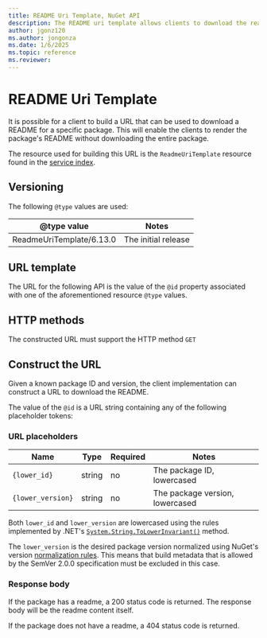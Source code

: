 ```yaml
---
title: README Uri Template, NuGet API
description: The README uri template allows clients to download the readme for a package, if available.
author: jgonz120
ms.author: jongonza
ms.date: 1/6/2025
ms.topic: reference
ms.reviewer: 
---
```


# README Uri Template

It is possible for a client to build a URL that can be used to download a README for a specific package.
This will enable the clients to render the package's README without downloading the entire package.

The resource used for building this URL is the `ReadmeUriTemplate` resource found in the
[service index](service-index.md).

## Versioning

The following `@type` values are used:

@type value                       | Notes
--------------------------------- | -----
ReadmeUriTemplate/6.13.0          | The initial release

## URL template

The URL for the following API is the value of the `@id` property associated with one of the aforementioned
resource `@type` values.

## HTTP methods

The constructed URL must support the HTTP method `GET`

## Construct the URL

Given a known package ID and version, the client implementation can construct a URL to download the README. 

The value of the `@id` is a URL string containing any of the following placeholder tokens:

### URL placeholders

Name        | Type    | Required | Notes
----------- | ------- | -------- | -----
`{lower_id}`      | string  | no       | The package ID, lowercased
`{lower_version}` | string  | no       | The package version, lowercased

Both `lower_id` and `lower_version` are lowercased using the rules implemented by .NET's
[`System.String.ToLowerInvariant()`](/dotnet/api/system.string.tolowerinvariant?view=netstandard-2.0#System_String_ToLowerInvariant&preserve-view=true)
method.

The `lower_version` is the desired package version normalized using NuGet's version
[normalization rules](../concepts/package-versioning.md#normalized-version-numbers). This means that build metadata
that is allowed by the SemVer 2.0.0 specification must be excluded in this case.

### Response body

If the package has a readme, a 200 status code is returned. The response body will be the readme
content itself.

If the package does not have a readme, a 404 status code is returned.
